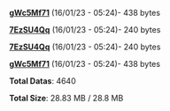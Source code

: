 [**gWc5Mf71**](/data/gWc5Mf71.txt) (16/01/23 - 05:24)- 438 bytes

[**7EzSU4Qq**](/data/7EzSU4Qq.txt) (16/01/23 - 05:24)- 240 bytes

[**7EzSU4Qq**](/data/7EzSU4Qq.txt) (16/01/23 - 05:24)- 240 bytes

[**gWc5Mf71**](/data/gWc5Mf71.txt) (16/01/23 - 05:24)- 438 bytes

**Total Datas**: 4640

**Total Size**: 28.83 MB / 28.8 MB